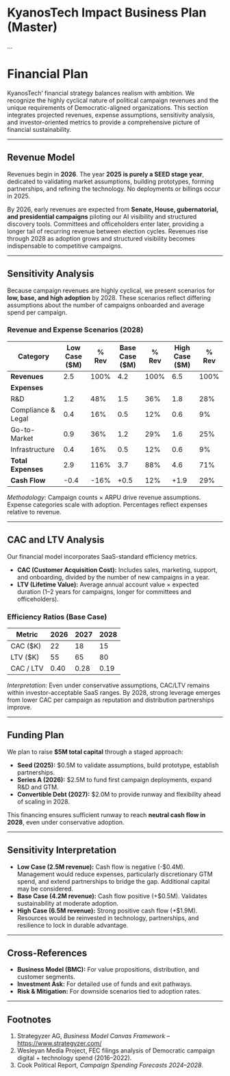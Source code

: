# KyanosTech Impact Business Plan (Master)

...

# Financial Plan

KyanosTech’ financial strategy balances realism with ambition. We recognize the highly cyclical nature of political campaign revenues and the unique requirements of Democratic-aligned organizations. This section integrates projected revenues, expense assumptions, sensitivity analysis, and investor-oriented metrics to provide a comprehensive picture of financial sustainability.

---

## Revenue Model

Revenues begin in **2026**. The year **2025 is purely a SEED stage year**, dedicated to validating market assumptions, building prototypes, forming partnerships, and refining the technology. No deployments or billings occur in 2025.

By 2026, early revenues are expected from **Senate, House, gubernatorial, and presidential campaigns** piloting our AI visibility and structured discovery tools. Committees and officeholders enter later, providing a longer tail of recurring revenue between election cycles. Revenues rise through 2028 as adoption grows and structured visibility becomes indispensable to competitive campaigns.

---

## Sensitivity Analysis

Because campaign revenues are highly cyclical, we present scenarios for **low, base, and high adoption** by 2028. These scenarios reflect differing assumptions about the number of campaigns onboarded and average spend per campaign.

### Revenue and Expense Scenarios (2028)

| Category             | Low Case ($M) | % Rev | Base Case ($M) | % Rev | High Case ($M) | % Rev |
|----------------------|---------------|-------|----------------|-------|----------------|-------|
| **Revenues**         | 2.5           | 100%  | 4.2            | 100%  | 6.5            | 100%  |
| **Expenses**         |               |       |                |       |                |       |
| R&D                  | 1.2           | 48%   | 1.5            | 36%   | 1.8            | 28%   |
| Compliance & Legal   | 0.4           | 16%   | 0.5            | 12%   | 0.6            | 9%    |
| Go-to-Market         | 0.9           | 36%   | 1.2            | 29%   | 1.6            | 25%   |
| Infrastructure       | 0.4           | 16%   | 0.5            | 12%   | 0.6            | 9%    |
| **Total Expenses**   | 2.9           | 116%  | 3.7            | 88%   | 4.6            | 71%   |
| **Cash Flow**        | -0.4          | -16%  | +0.5           | 12%   | +1.9           | 29%   |

*Methodology:* Campaign counts × ARPU drive revenue assumptions. Expense categories scale with adoption. Percentages reflect expenses relative to revenue.

---

## CAC and LTV Analysis

Our financial model incorporates SaaS-standard efficiency metrics.  

- **CAC (Customer Acquisition Cost):** Includes sales, marketing, support, and onboarding, divided by the number of new campaigns in a year.  
- **LTV (Lifetime Value):** Average annual account value × expected duration (1–2 years for campaigns, longer for committees and officeholders).  

### Efficiency Ratios (Base Case)

| Metric       | 2026 | 2027 | 2028 |
|--------------|------|------|------|
| CAC ($K)     | 22   | 18   | 15   |
| LTV ($K)     | 55   | 65   | 80   |
| CAC / LTV    | 0.40 | 0.28 | 0.19 |

*Interpretation:* Even under conservative assumptions, CAC/LTV remains within investor-acceptable SaaS ranges. By 2028, strong leverage emerges from lower CAC per campaign as reputation and distribution partnerships improve.

---

## Funding Plan

We plan to raise **$5M total capital** through a staged approach:  

- **Seed (2025):** $0.5M to validate assumptions, build prototype, establish partnerships.  
- **Series A (2026):** $2.5M to fund first campaign deployments, expand R&D and GTM.  
- **Convertible Debt (2027):** $2.0M to provide runway and flexibility ahead of scaling in 2028.  

This financing ensures sufficient runway to reach **neutral cash flow in 2028**, even under conservative adoption.

---

## Sensitivity Interpretation

- **Low Case (2.5M revenue):** Cash flow is negative (-$0.4M). Management would reduce expenses, particularly discretionary GTM spend, and extend partnerships to bridge the gap. Additional capital may be considered.  
- **Base Case (4.2M revenue):** Cash flow positive (+$0.5M). Validates sustainability at moderate adoption.  
- **High Case (6.5M revenue):** Strong positive cash flow (+$1.9M). Resources would be reinvested in technology, partnerships, and resilience to lock in durable advantage.  

---

## Cross-References

- **Business Model (BMC):** For value propositions, distribution, and customer segments.  
- **Investment Ask:** For detailed use of funds and exit pathways.  
- **Risk & Mitigation:** For downside scenarios tied to adoption rates.  

---

## Footnotes

1. Strategyzer AG, *Business Model Canvas Framework* – https://www.strategyzer.com/  
2. Wesleyan Media Project, FEC filings analysis of Democratic campaign digital + technology spend (2016–2022).  
3. Cook Political Report, *Campaign Spending Forecasts 2024–2028*.  
